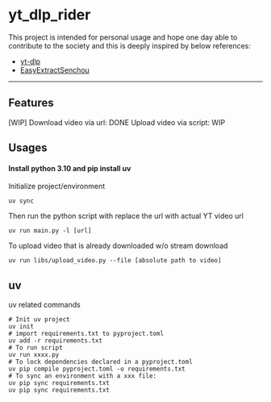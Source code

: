 # yt_dlp_rider
This project is intended for personal usage and hope one day able to contribute to the society and this is deeply inspired by below references:

- [yt-dlp](https://github.com/yt-dlp/yt-dlp)
- [EasyExtractSenchou](https://github.com/ShimamuX/EasyExtractSenchou)

---

## Features
[WIP]
Download video via url: DONE
Upload video via script: WIP

## Usages
#### Install python 3.10 and pip install uv

Initialize project/environment
```
uv sync
```
Then run the python script with replace the url with actual YT video url
```
uv run main.py -l [url]
```
To upload video that is already downloaded w/o stream download
```
uv run libs/upload_video.py --file [absolute path to video]
```


## uv
uv related commands
```
# Init uv project
uv init
# import requirements.txt to pyproject.toml
uv add -r requirements.txt
# To run script
uv run xxxx.py
# To lock dependencies declared in a pyproject.toml
uv pip compile pyproject.toml -o requirements.txt
# To sync an environment with a xxx file:
uv pip sync requirements.txt
uv pip sync requirements.txt
```

